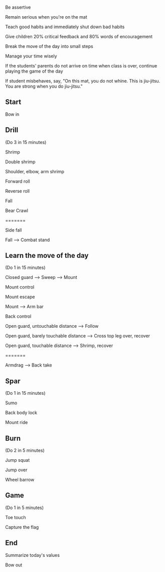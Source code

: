 Be assertive

Remain serious when you're on the mat

Teach good habits and immediately shut down bad habits

Give children 20% critical feedback and 80% words of encouragement

Break the move of the day into small steps

Manage your time wisely

If the students' parents do not arrive on time when class is over, continue playing the game of the day

If student misbehaves, say, "On this mat, you do not whine. This is jiu-jitsu. You are strong when you do jiu-jitsu."

## Start

Bow in

## Drill

(Do 3 in 15 minutes)

Shrimp

Double shrimp

Shoulder, elbow, arm shrimp

Forward roll

Reverse roll

Fall

Bear Crawl

=======

Side fall

Fall --> Combat stand

## Learn the move of the day

(Do 1 in 15 minutes)

Closed guard --> Sweep --> Mount

Mount control

Mount escape

Mount --> Arm bar

Back control

Open guard, untouchable distance --> Follow

Open guard, barely touchable distance --> Cross top leg over, recover

Open guard, touchable distance --> Shrimp, recover

=======

Armdrag --> Back take

## Spar 

(Do 1 in 15 minutes)

Sumo

Back body lock

Mount ride

## Burn

(Do 2 in 5 minutes)

Jump squat

Jump over

Wheel barrow

## Game

(Do 1 in 5 minutes)

Toe touch

Capture the flag

## End

Summarize today's values

Bow out
